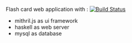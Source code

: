 Flash card web application with :
[![Build Status](https://travis-ci.org/vavans/Flashcard.svg?branch=master)](https://travis-ci.org/vavans/Flashcard)
 - mithril.js as ui framework
 - haskell as web server
 - mysql as database

